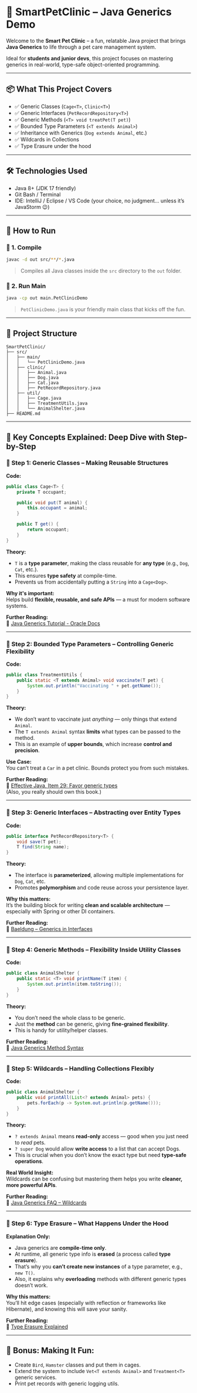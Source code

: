 # 🐾 SmartPetClinic – Java Generics Demo

Welcome to the **Smart Pet Clinic** – a fun, relatable Java project that brings **Java Generics** to life through a pet care management system.

Ideal for **students and junior devs**, this project focuses on mastering generics in real-world, type-safe object-oriented programming.

---

## 📦 What This Project Covers

- ✅ Generic Classes (`Cage<T>`, `Clinic<T>`)
- ✅ Generic Interfaces (`PetRecordRepository<T>`)
- ✅ Generic Methods (`<T> void treatPet(T pet)`)
- ✅ Bounded Type Parameters (`<T extends Animal>`)
- ✅ Inheritance with Generics (`Dog extends Animal`, etc.)
- ✅ Wildcards in Collections
- ✅ Type Erasure under the hood

---

## 🛠️ Technologies Used

- Java 8+ (JDK 17 friendly)
- Git Bash / Terminal
- IDE: IntelliJ / Eclipse / VS Code (your choice, no judgment... unless it’s JavaStorm 😉)

---

## 🚀 How to Run

### 🔹 1. Compile

```bash
javac -d out src/**/*.java
```

> Compiles all Java classes inside the `src` directory to the `out` folder.

### 🔹 2. Run Main

```bash
java -cp out main.PetClinicDemo
```

> `PetClinicDemo.java` is your friendly main class that kicks off the fun.

---

## 📂 Project Structure

```
SmartPetClinic/
├── src/
│   ├── main/
│   │   └── PetClinicDemo.java
│   ├── clinic/
│   │   ├── Animal.java
│   │   ├── Dog.java
│   │   ├── Cat.java
│   │   ├── PetRecordRepository.java
│   ├── util/
│   │   ├── Cage.java
│   │   ├── TreatmentUtils.java
│   │   └── AnimalShelter.java
├── README.md
```

---

## 🧠 Key Concepts Explained: Deep Dive with Step-by-Step


### 🔹 Step 1: **Generic Classes – Making Reusable Structures**

**Code:**

```java
public class Cage<T> {
    private T occupant;

    public void put(T animal) {
        this.occupant = animal;
    }

    public T get() {
        return occupant;
    }
}
```

**Theory:**
- `T` is a **type parameter**, making the class reusable for **any type** (e.g., `Dog`, `Cat`, etc.).
- This ensures **type safety** at compile-time.
- Prevents us from accidentally putting a `String` into a `Cage<Dog>`.

**Why it's important:**  
Helps build **flexible, reusable, and safe APIs** — a must for modern software systems.

**Further Reading:**  
📘 [Java Generics Tutorial - Oracle Docs](https://docs.oracle.com/javase/tutorial/java/generics/types.html)

---

### 🔹 Step 2: **Bounded Type Parameters – Controlling Generic Flexibility**

**Code:**

```java
public class TreatmentUtils {
    public static <T extends Animal> void vaccinate(T pet) {
        System.out.println("Vaccinating " + pet.getName());
    }
}
```

**Theory:**
- We don’t want to vaccinate just *anything* — only things that extend `Animal`.
- The `T extends Animal` syntax **limits** what types can be passed to the method.
- This is an example of **upper bounds**, which increase **control and precision**.

**Use Case:**  
You can’t treat a `Car` in a pet clinic. Bounds protect you from such mistakes.

**Further Reading:**  
📘 [Effective Java, Item 29: Favor generic types](https://learning.oreilly.com/library/view/effective-java/9780134686097/)  
(Also, you really should own this book.)

---

### 🔹 Step 3: **Generic Interfaces – Abstracting over Entity Types**

**Code:**

```java
public interface PetRecordRepository<T> {
    void save(T pet);
    T find(String name);
}
```

**Theory:**
- The interface is **parameterized**, allowing multiple implementations for `Dog`, `Cat`, etc.
- Promotes **polymorphism** and code reuse across your persistence layer.

**Why this matters:**  
It’s the building block for writing **clean and scalable architecture** — especially with Spring or other DI containers.

**Further Reading:**  
📘 [Baeldung – Generics in Interfaces](https://www.baeldung.com/java-generics)

---

### 🔹 Step 4: **Generic Methods – Flexibility Inside Utility Classes**

**Code:**

```java
public class AnimalShelter {
    public static <T> void printName(T item) {
        System.out.println(item.toString());
    }
}
```

**Theory:**
- You don’t need the whole class to be generic.
- Just the **method** can be generic, giving **fine-grained flexibility**.
- This is handy for utility/helper classes.

**Further Reading:**  
📘 [Java Generics Method Syntax](https://docs.oracle.com/javase/tutorial/java/generics/methods.html)

---

### 🔹 Step 5: **Wildcards – Handling Collections Flexibly**

**Code:**

```java
public class AnimalShelter {
    public void printAll(List<? extends Animal> pets) {
        pets.forEach(p -> System.out.println(p.getName()));
    }
}
```

**Theory:**
- `? extends Animal` means **read-only** access — good when you just need to *read* pets.
- `? super Dog` would allow **write access** to a list that can accept Dogs.
- This is crucial when you don’t know the exact type but need **type-safe operations**.

**Real World Insight:**  
Wildcards can be confusing but mastering them helps you write **cleaner, more powerful APIs**.

**Further Reading:**  
📘 [Java Generics FAQ – Wildcards](https://docs.oracle.com/javase/tutorial/java/generics/wildcards.html)

---

### 🔹 Step 6: **Type Erasure – What Happens Under the Hood**

**Explanation Only:**

- Java generics are **compile-time only**.
- At runtime, all generic type info is **erased** (a process called **type erasure**).
- That’s why you **can’t create new instances** of a type parameter, e.g., `new T()`.
- Also, it explains why **overloading** methods with different generic types doesn’t work.

**Why this matters:**  
You’ll hit edge cases (especially with reflection or frameworks like Hibernate), and knowing this will save your sanity.

**Further Reading:**  
📘 [Type Erasure Explained](https://docs.oracle.com/javase/tutorial/java/generics/erasure.html)

---

## 🐶 Bonus: Making It Fun:

- Create `Bird`, `Hamster` classes and put them in cages.
- Extend the system to include `Vet<T extends Animal>` and `Treatment<T>` generic services.
- Print pet records with generic logging utils.

